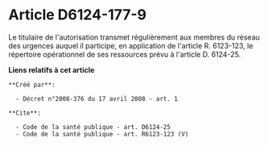 # Article D6124-177-9

Le titulaire de l'autorisation transmet régulièrement aux membres du réseau des urgences auquel il participe, en application
de l'article R. 6123-123, le répertoire opérationnel de ses ressources prévu à l'article D. 6124-25.

**Liens relatifs à cet article**

	**Créé par**:

	  - Décret n°2008-376 du 17 avril 2008 - art. 1

	**Cite**:

	  - Code de la santé publique - art. D6124-25
	  - Code de la santé publique - art. R6123-123 (V)
